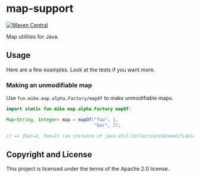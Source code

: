 # map-support

[![Maven Central](https://maven-badges.herokuapp.com/maven-central/fun.mike/map-support-alpha/badge.svg)](https://maven-badges.herokuapp.com/maven-central/fun.mike/map-support-alpha)

Map utilities for Java.

## Usage

Here are a few examples. Look at the tests if you want more.

### Making an unmodifiable map

Use `fun.mike.map.alpha.Factory/mapOf` to make unmodifiable maps.

```java
import static fun.mike.map.alpha.Factory.mapOf;

Map<String, Integer> map = mapOf("foo", 1,
                                 "bar", 2);

// => {bar=2, foo=1} (an instance of java.util.Collections$UnmodifiableMap, made from a java.util.LinkedHashMap)
```


## Copyright and License

This project is licensed under the terms of the Apache 2.0 license.
